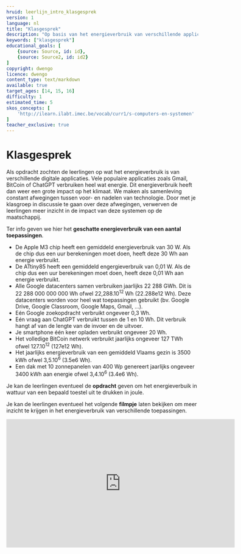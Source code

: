 ```yaml
---
hruid: leerlijn_intro_klasgesprek
version: 1
language: nl
title: "Klasgesprek"
description: "Op basis van het energieverbruik van verschillende applicaties discussiëren de leerlingen over de maatschappelijke impact van dergelijke applicaties."
keywords: ["klasgesprek"]
educational_goals: [
    {source: Source, id: id}, 
    {source: Source2, id: id2}
]
copyright: dwengo
licence: dwengo
content_type: text/markdown
available: true
target_ages: [14, 15, 16]
difficulty: 1
estimated_time: 5
skos_concepts: [
    'http://ilearn.ilabt.imec.be/vocab/curr1/s-computers-en-systemen'
]
teacher_exclusive: true
---
```


# Klasgesprek

Als opdracht zochten de leerlingen op wat het energieverbruik is van verschillende digitale applicaties. Vele populaire applicaties zoals Gmail, BitCoin of ChatGPT verbruiken heel wat energie. Dit energieverbruik heeft dan weer een grote impact op het klimaat. We maken als samenleving constant afwegingen tussen voor- en nadelen van technologie. Door met je klasgroep in discussie te gaan over deze afwegingen, verwerven de leerlingen meer inzicht in de impact van deze systemen op de maatschappij.

Ter info geven we hier het **geschatte energieverbruik van een aantal toepassingen**.

* De Apple M3 chip heeft een gemiddeld energieverbruik van 30 W. Als de chip dus een uur berekeningen moet doen, heeft deze 30 Wh aan energie verbruikt.
* De ATtiny85 heeft een gemiddeld engergieverbruik van 0,01 W. Als de chip dus een uur berekeningen moet doen, heeft deze 0,01 Wh aan energie verbruikt.
* Alle Google datacenters samen verbruiken jaarlijks 22 288 GWh. Dit is 22 288 000 000 000 Wh ofwel 22,288.10<sup>12</sup> Wh (22.288e12 Wh). Deze datacenters worden voor heel wat toepassingen gebruikt (bv. Google Drive, Google Classroom, Google Maps, Gmail, ...).
* Eén Google zoekopdracht verbruikt ongeveer 0,3 Wh.
* Eén vraag aan ChatGPT verbruikt tussen de 1 en 10 Wh. Dit verbruik hangt af van de lengte van de invoer en de uitvoer.
* Je smartphone één keer opladen verbruikt ongeveer 20 Wh.
* Het volledige BitCoin netwerk verbruikt jaarlijks ongeveer 127 TWh ofwel 127.10<sup>12</sup> (127e12 Wh). 
* Het jaarlijks energieverbruik van een gemiddeld Vlaams gezin is 3500 kWh ofwel 3,5.10<sup>6</sup> (3.5e6 Wh).
* Een dak met 10 zonnepanelen van 400 Wp genereert jaarlijks ongeveer 3400 kWh aan energie ofwel 3,4.10<sup>6</sup> (3.4e6 Wh).

Je kan de leerlingen eventueel de **opdracht** geven om het energieverbuik in wattuur van een bepaald toestel uit te drukken in joule.

Je kan de leerlingen eventueel het volgende **filmpje** laten bekijken om meer inzicht te krijgen in het energieverbruik van verschillende toepassingen.

<iframe src="https://player.ntr.nl/index.php?id=WO_NTR_16475042" width="600" height="338" frameborder="0" allow="encrypted-media; geolocation" allowfullscreen=""></iframe>

